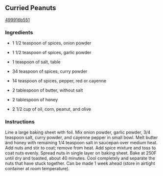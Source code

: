 ## Curried Peanuts

[499916b551](http://www.food.com/recipe/curried-peanuts-103908)

### Ingredients

 - 1 1/2 teaspoon of spices, onion powder

 - 1 1/2 teaspoon of spices, garlic powder

 - 1 teaspoon of salt, table

 - 34 teaspoon of spices, curry powder

 - 14 teaspoon of spices, pepper, red or cayenne

 - 2 tablespoon of butter, without salt

 - 2 tablespoon of honey

 - 2 1/2 cup of oil, corn, peanut, and olive

### Instructions

Line a large baking sheet with foil. Mix onion powder, garlic powder, 3/4 teaspoon salt, curry powder, and cayenne pepper in small bowl. Melt butter and honey with remaining 1/4 teaspoon salt in saucepan over medium heat. Add nuts and stir to coat; remove from heat. Add spice mixture and toss to coat nuts evenly. Spread nuts in single layer on baking sheet. Bake at 250F until dry and toasted, about 40 minutes. Cool completely and separate the nuts that have stuck together. Can be made 1 week ahead (store in airtight container at room temperature).